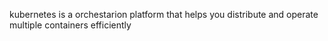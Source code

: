 
kubernetes is a orchestarion platform that helps you distribute and operate multiple containers efficiently 
